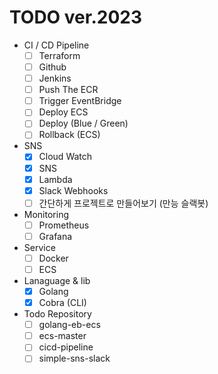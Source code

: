# TODO ver.2023

- CI / CD Pipeline
  - [ ] Terraform
  - [ ] Github 
  - [ ] Jenkins
  - [ ] Push The ECR
  - [ ] Trigger EventBridge
  - [ ] Deploy ECS
  - [ ] Deploy (Blue / Green)
  - [ ] Rollback (ECS)

- SNS
  - [x] Cloud Watch
  - [x] SNS
  - [x] Lambda
  - [x] Slack Webhooks
  - [ ] 간단하게 프로젝트로 만들어보기 (만능 슬랙봇)

- Monitoring
  - [ ] Prometheus
  - [ ] Grafana

- Service
  - [ ] Docker
  - [ ] ECS
 
- Lanaguage & lib
  - [x] Golang
  - [x] Cobra (CLI)

- Todo Repository
  - [ ] golang-eb-ecs
  - [ ] ecs-master
  - [ ] cicd-pipeline
  - [ ] simple-sns-slack
